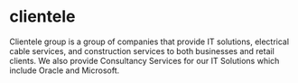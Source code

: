 # clientele
Clientele group is a group of companies that provide IT solutions, electrical cable services, and construction services to both businesses and retail clients. We also provide Consultancy Services for our IT Solutions which include Oracle and Microsoft.
